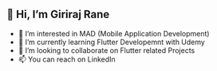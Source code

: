 ## 👋 Hi, I’m **Giriraj Rane**
- 👀 I’m interested in MAD (Mobile Application Development)
- 🌱 I’m currently learning Flutter Developemnt with Udemy
- 💞️ I’m looking to collaborate on Flutter related Projects
- 📫 You can reach on LinkedIn

<!---
girirajrane29/girirajrane29 is a ✨ special ✨ repository because its `README.md` (this file) appears on your GitHub profile.
You can click the Preview link to take a look at your changes.
--->
